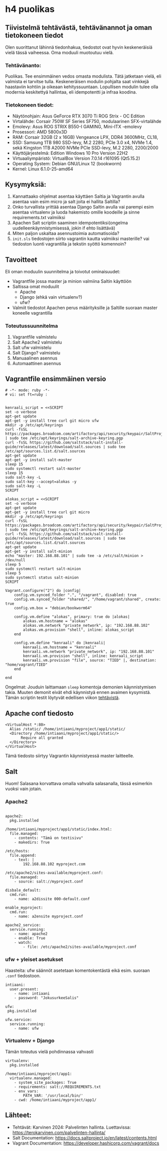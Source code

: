 # h4 puolikas

## Tiivistelmä tehtävästä, tehtävänannot ja oman tietokoneen tiedot
Olen suorittanut lähinnä tiedonhakua, tiedostot ovat hyvin keskeneräisiä vielä tässä vaiheessa. Oma moduuli muotoutuu vielä. 

### Tehtävänanto:
Puolikas. Tee ensimmäinen vedos omasta modulista. Tätä jatketaan vielä, eli valmista ei tarvitse tulla. Keskeneräisen modulin pohjalta saat vinkkejä haastaviin kohtiin ja oikeaan kehityssuuntaan. Lopullisen modulin tulee olla modernia keskitettyä hallintaa, eli idempotentti ja infraa koodina.
  
### Tietokoneen tiedot: 
- Näytönohjain: Asus GeForce RTX 3070 Ti ROG Strix - OC Edition
- Virtalähde: Corsair 750W SF Series SF750, modulaarinen SFX-virtalähde
- Emolevy: Asus ROG STRIX B550-I GAMING, Mini-ITX -emolevy
- Prosessori: AMD 5800x3D
- RAM: Corsair 32GB (2 x 16GB) Vengeance LPX, DDR4 3600MHz, CL18,
- SSD: Samsung 1TB 980 SSD-levy, M.2 2280, PCIe 3.0 x4, NVMe 1.4, sekä Kingston 1TB A2000 NVMe PCIe SSD-levy, M.2 2280, 2200/2000
- Käyttöjärjestelmä: Edition	Windows 10 Pro Version	22H2
- Virtuaaliympäristö: VirtualBox Version 7.0.14 r161095 (Qt5.15.2)
- Operating System: Debian GNU/Linux 12 (bookworm)  
- Kernel: Linux 6.1.0-25-amd64

## Kysymyksiä:
1. Kannattaako ohjelmat asentaa käyttäen Saltia ja Vagrantin avulla asentaa vain esim micro ja salt joita ei hallita Saltilla?
2. Onko turvallista yrittää asentaa Django Saltin avulla vai parempi esim asentaa virtualenv ja luoda hakemisto omille koodeille ja sinne requirements.txt valmiiksi
3. Apachen Salt scriptin saaminen idempotentiksi(ongelma uudelleenkäynnistymisessä, jokin if ehto lisättävä)
4. Miten paljon uskaltaa asennustoimia automatisoida?
5. `init.sls` tiedostojen siirto vagrantin kautta valmiiksi masterille? vai tiedoston luonti vagrantilla ja tekstin syöttö komennoin?

## Tavoitteet
Eli oman moduulin suunnitelma ja toivotut ominaisuudet:
- Vagrantfile jossa master ja minion valmiina Saltin käyttöön 
- Saltissa omat moduulit
  - Apache
  - Django (ehkä vain virtualenv?)
  - ufw?
- Valmiit tiedostot Apachen perus määrityksille ja Saltille suoraan master koneelle vagrantilla

### Toteutussuunnitelma
1. Vagrantfile valmistelu
2. Salt Apache2 valmistelu
3. Salt ufw valmistelu
4. Salt Django? valmistelu
5. Manuaalinen asennus
6. Automaattinen asennus

## Vagrantfile ensimmäinen versio
~~~
# -*- mode: ruby -*-
# vi: set ft=ruby :


kenraali_script = <<SCRIPT
set -o verbose
apt-get update
apt-get -y install tree curl git micro ufw
mkdir -p /etc/apt/keyrings
curl -fsSL https://packages.broadcom.com/artifactory/api/security/keypair/SaltProjectKey/public | sudo tee /etc/apt/keyrings/salt-archive-keyring.pgp
curl -fsSL https://github.com/saltstack/salt-install-guide/releases/latest/download/salt.sources | sudo tee /etc/apt/sources.list.d/salt.sources
apt-get update
apt-get -y install salt-master
sleep 15
sudo systemctl restart salt-master
sleep 15
sudo salt-key -L
sudo salt-key --accept=alokas -y
sudo salt-key -L
SCRIPT

alokas_script = <<SCRIPT
set -o verbose
apt-get update
apt-get -y install tree curl git micro
mkdir -p /etc/apt/keyrings
curl -fsSL https://packages.broadcom.com/artifactory/api/security/keypair/SaltProjectKey/public | sudo tee /etc/apt/keyrings/salt-archive-keyring.pgp
curl -fsSL https://github.com/saltstack/salt-install-guide/releases/latest/download/salt.sources | sudo tee /etc/apt/sources.list.d/salt.sources
apt-get update
apt-get -y install salt-minion
echo "master: 192.168.88.101" | sudo tee -a /etc/salt/minion > /dev/null
sleep 5
sudo systemctl restart salt-minion
sleep 5
sudo systemctl status salt-minion
SCRIPT

Vagrant.configure("2") do |config|
	config.vm.synced_folder ".", "/vagrant", disabled: true
	config.vm.synced_folder "shared/", "/home/vagrant/shared", create: true
	config.vm.box = "debian/bookworm64"

	config.vm.define "alokas", primary: true do |alokas|
		alokas.vm.hostname = "alokas"
		alokas.vm.network "private_network", ip: "192.168.88.102"
		alokas.vm.provision "shell", inline: alokas_script
	end

	config.vm.define "kenraali" do |kenraali|
		kenraali.vm.hostname = "kenraali"
		kenraali.vm.network "private_network", ip: "192.168.88.101"
		kenraali.vm.provision "shell", inline: kenraali_script
		kenraali.vm.provision "file", source: "TIED" |, destination: "home/vagrant/TIED"
	end
	
end
~~~
Ongelmat: Jouduin laittamaan `sleep` komentoja demonien käynnistymisen takia. Muuten demonit eivät ehdi käynnistyä ennen avaimen kysymistä. Tämän scriptin testit löytyvät edellisen viikon [tehtävistä](https://github.com/kreatiini/Palvelinten-hallinta24/blob/main/h3%20Demoni.md).

## Apache conf tiedosto
~~~
<VirtualHost *:80>
  Alias /static/ /home/intiaani/myproject/app1/static/
  <Directory /home/intiaani/myproject/app1/static/>
       Require all granted
  </Directory>
</VirtualHost>
~~~
Tämä tiedosto siirtyy Vagrantin käynnistyessä master laitteelle.

## Salt 
Huom! Salasana korvattava omalla vahvalla salasanalla, tässä esimerkin vuoksi vain jotain.

### Apache2
~~~

apache2:
  pkg.installed

/home/intiaani/myproject/app1/static/index.html:
  file.managed:
    - contents: "Tämä on testisivu"
    - makedirs: True

/etc/hosts:
  file.append:
    - text: |
        192.168.88.102 myproject.com

/etc/apache2/sites-available/myproject.conf:
  file.managed:
    - source: salt://myproject.conf

disbale_default:
  cmd.run:
    - name: a2dissite 000-default.conf

enable_myproject:
  cmd.run:
    - name: a2ensite myproject.conf

apache2_service:
  service.running:
    - name: apache2
    - enable: True
    - watch:
        - file: /etc/apache2/sites-available/myproject.conf
~~~

### ufw + yleiset asetukset
Haasteita: ufw säännöt asetetaan komentokentästä eikä esim. suoraan `.conf` tiedostoon. 
~~~
intiaani:
  user.present:
    - name: intiaani
    - password: "JokusurkeeSalis"

ufw:
 pkg.installed

ufw.service:
  service.running:
    - name: ufw

~~~

### Virtualenv + Django
Tämän toteutus vielä pohdinnassa vahvasti
~~~
virtualenv:
  pkg.installed

/home/intiaani/myproject/app1:
  virtualenv.managed:
    - system_site_packages: True
    - requirements: salt://REQUIREMENTS.txt
    - env_vars:
        PATH_VAR: '/usr/local/bin/'
    - cwd: /home/intiaani/myproject/app1/
~~~
## Lähteet:
  -  Tehtävät: Karvinen 2024: Palvelinten hallinta. Luettavissa: https://terokarvinen.com/palvelinten-hallinta/
  -  Salt Documentation: https://docs.saltproject.io/en/latest/contents.html
  -  Vagrant Documentation: https://developer.hashicorp.com/vagrant/docs
